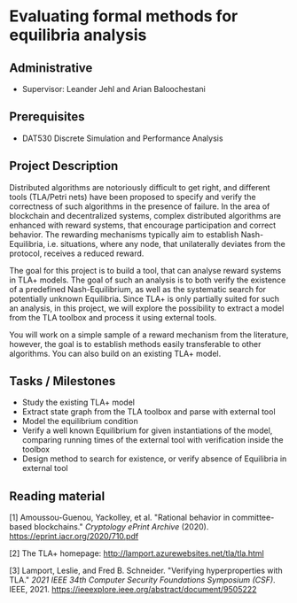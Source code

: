 # Evaluating formal methods for equilibria analysis

## Administrative

- Supervisor: Leander Jehl and Arian Baloochestani

## Prerequisites

- DAT530 Discrete Simulation and Performance Analysis

## Project Description

Distributed algorithms are notoriously difficult to get right, and different tools (TLA/Petri nets) have been proposed to specify and verify the correctness of such algorithms in the presence of failure. 
In the area of blockchain and decentralized systems, complex distributed algorithms are enhanced with reward systems, that encourage participation and correct behavior.
The rewarding mechanisms typically aim to establish Nash-Equilibria, i.e. situations, where any node, that unilaterally deviates from the protocol, receives a reduced reward.

The goal for this project is to build a tool, that can analyse reward systems in TLA+ models.
The goal of such an analysis is to both verify the existence of a predefined Nash-Equilibrium, as well as the systematic search for potentially unknown Equilibria.
Since TLA+ is only partially suited for such an analysis, in this project, we will explore the possibility to extract a model from the TLA toolbox and process it using external tools.

You will work on a simple sample of a reward mechanism from the literature, however, the goal is to establish methods easily transferable to other algorithms. You can also build on an existing TLA+ model.

## Tasks / Milestones

- Study the existing TLA+ model
- Extract state graph from the TLA toolbox and parse with external tool
- Model the equilibrium condition 
- Verify a well known Equilibrium for given instantiations of the model, comparing running times of the external tool with verification inside the toolbox
- Design method to search for existence, or verify absence of Equilibria in external tool

## Reading material

[1] Amoussou-Guenou, Yackolley, et al. "Rational behavior in committee-based blockchains." *Cryptology ePrint Archive* (2020). https://eprint.iacr.org/2020/710.pdf

[2] The TLA+ homepage: http://lamport.azurewebsites.net/tla/tla.html

[3] Lamport, Leslie, and Fred B. Schneider. "Verifying hyperproperties with TLA." *2021 IEEE 34th Computer Security Foundations Symposium (CSF)*. IEEE, 2021. https://ieeexplore.ieee.org/abstract/document/9505222

